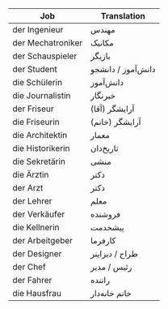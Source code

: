 
| Job               | Translation        |
| ----------------- | ------------------ |
| der Ingenieur     | مهندس              |
| der Mechatroniker | مکانیک             |
| der Schauspieler  | بازیگر             |
| der Student       | دانش‌آموز / دانشجو |
| die Schülerin     | دانش‌آموز          |
| die Journalistin  | خبرنگار            |
| der Friseur       | آرایشگر (آقا)      |
| die Friseurin     | آرایشگر (خانم)     |
| die Architektin   | معمار              |
| die Historikerin  | تاریخ‌دان          |
| die Sekretärin    | منشی               |
| die Ärztin        | دکتر               |
| der Arzt          | دکتر               |
| der Lehrer        | معلم               |
| der Verkäufer     | فروشنده            |
| die Kellnerin     | پیشخدمت            |
| der Arbeitgeber   | کارفرما            |
| der Designer      | طراح / دیزاینر     |
| der Chef          | رئیس / مدیر        |
| der Fahrer        | راننده             |
| die Hausfrau      | خانم خانه‌دار      |
